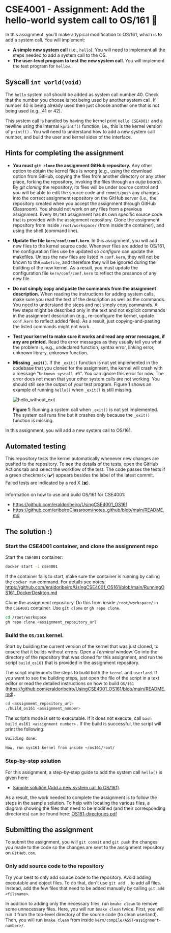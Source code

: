 # CSE4001 - Assignment: Add the hello-world system call to OS/161 👋
In this assignment, you'll make a typical modification to OS/161, which is to add a system call.  You will implement: 

- **A simple new system call** (i.e., `hello`). You will need to implement all the steps needed to add a system call to the OS. 
- **The user-level program to test the new system call**. You will implement the test program for `hellow. `

## **Syscall** `int world(void)`

The `hello` system call should be added as system call number 40. Check that the number you choose is not being used by another system call. If number 40 is being already used then just choose another one that is not being used (e.g., 41 or 42). 

This system call is handled by having the kernel print `Hello CSE4001!` and a newline using the internal `kprintf()` function, i.e., this is the kernel version of `printf()` . You will need to understand how to add a new system call number, and build the user and kernel sides of the interface. 

<!-- ### How to test your new system calls:

**Create a new test program**, called `hellotest`, that calls the *helloworld* system call. Create a subdirectory `userland/testbin/hellotest` for the test program, and modify the `Makefile` in the `userland/testbin/` directory so that it is included in the build process.

Use the following program to test the `helloworld()` system call:

```c
#include <unistd.h> 
int main(){
  helloworld();
  return 0;
} 
``` -->

## **Hints for completing the assignment**

- **You must `git clone` the assignment GitHub repository.** Any other option to obtain the kernel files is wrong (e.g., using the download option from GitHub, copying the files from another directory or any other place, forking the repository, invoking the files through an *ouija board*). By *git cloning* the repository, its files  will be under source control and you will be able to edit the source code and `commit/push` any changes into the correct assignment repository on the GitHub server (i.e., the repository created when you accept the assignment through GitHub Classroom). You should not work on any files from a previous assignment. Every `OS/161` assignment has its own specific source code that is provided with the assignment repository. Clone the assignment repository from inside `/root/workspace/` (from inside the container), and using the shell (command line).
 
-  **Update the file `kern/conf/conf.kern`**. In this assignment, you will add new files to the kernel source code. Whenever files are added to OS/161, the configuration files use be updated so *configure* can update the makefiles. Unless the new files are listed in `conf.kern`, they will not be known to the `makefile`, and therefore they will be ignored during the building of the new kernel. As a result, you must update the configuration file `kern/conf/conf.kern` to reflect the presence of any new file. 

- **Do not simply copy and paste the commands from the assignment description.** When reading the instructions for adding system calls, make sure you read the text of the description as well as the commands. You need to understand the steps and not simply copy commands. A few steps might be described only in the text and not explicit commands in the assignment description (e.g., re-configure the kernel, update `conf.kern` to reflect added files). As a result, just copying-and-pasting the listed commands might not work.

- **Test your kernel to make sure it works and read any error messages, if any are printed.** Read the error messages as they usually tell you what the problem is, e.g., undeclared function, syntax error, linking error, unknown library, unknown function.

- **Missing `_exit()`**. If the `_exit()` function is not yet implemented in the codebase that you cloned for the assignment, the kernel will crash with a message "`Unknown syscall #3`". You can ignore this error for now. The error does not mean that your other system calls are not working. You should still see the output of your test program.  Figure 1 shows an example of running `hello()` when `_exit()` is still missing. 

   ![hello_without_exit](hello_without_exit.png)

   **Figure 1**: Running a system call when `_exit()` is not yet implemented. The system call runs fine but it crashes only because the `_exit()` function is missing. 

 


In this assignment, you will add a new system call to OS/161. 


## Automated testing
This repository tests the kernel automatically whenever new changes are pushed to the repository. To see the details of the tests, open the GitHub Actions tab and select the workflow of the test. The code passes the tests if a green checkmark (✔️) appears besides the label of the latest commit. Failed tests are indicated by a red X (✖️). 


Information on how to use and build OS/161 for CSE4001: 
- https://github.com/eraldoribeiro/UsingCSE4001_OS161
- https://github.com/eribeiroClassroom/notes_github/blob/main/README.md

## The solution :)


### Start the CSE4001 container, and clone the assignment repo

 Start the `CSE4001` container: 
  ```bash
  docker start -i cse4001
  ```

  If the container fails to start, make sure the container is running by calling the `docker run` command. For details see notes: https://github.com/eraldoribeiro/UsingCSE4001_OS161/blob/main/RunningOS161_DockerDesktop.md
  

Clone the assignment repository. Do this from inside `/root/workspace/` in the `CSE4001` container. Use `git clone` or `gh repo clone`. 
    
```bash
cd /root/workspace
gh repo clone <assignment_repository_url
```


### Build the `OS/161` kernel. 

Start by building the current version of the kernel that was just cloned, to ensure that it builds without errors. Open a *Terminal* window. Go into the directory of the repository that was cloned for this assignment, and run the script `build_os161` that is provided in the assignment repository. 
    
The script implements the steps to build both the `kernel` and `userland`. If you want to see the building steps, just open the file of the script in a text editor or read the detailed instructions on how to build `OS/161` (https://github.com/eraldoribeiro/UsingCSE4001_OS161/blob/main/README.md). 

```bash
cd <assignment_repository_url>
./build_os161 <assignment_number>
```

The script’s mode is set to executable. If it does not execute, call `bash build_os161 <assignment number>` .  If the build is successful, the script will print the following: 

```bash
Building done.
  
Now, run sys161 kernel from inside ~/os161/root/
```

### Step-by-step solution

For this assignment, a step-by-step guide to add the system call `hello()` is given here: 
- [Sample solution (Add a new system call to OS/161)](./hello_steps.md). 

As a result, the work needed to complete the assignment is to follow the steps in the sample solution. To help with locating the various files, a diagram showing the files that need to be modified (and their corresponding directories) can be found here: [OS161-directories.pdf](./OS161-directories.pdf)


## Submitting the assignment

To submit the assignment, you will `git commit` and `git push` the changes you made to the code so the changes are sent to the assignment repository on `GitHub.com`.

### Only add source code to the repository 

Try your best to only add source code to the repository. Avoid adding executable and object files. To do that, don't use `git add .` to add all files. Instead, add the few files that need to be added manually by calling `git add <filename>`. 

In addition to adding only the necessary files, run `bmake clean` to remove some unnecessary files. Here, you will run `bmake clean` twice. First, you will run it from the top-level directory of the source code (to clean userland). Then, you will run `bmake clean` from inside `kern/compile/ASST<assignment-number>/`. 



